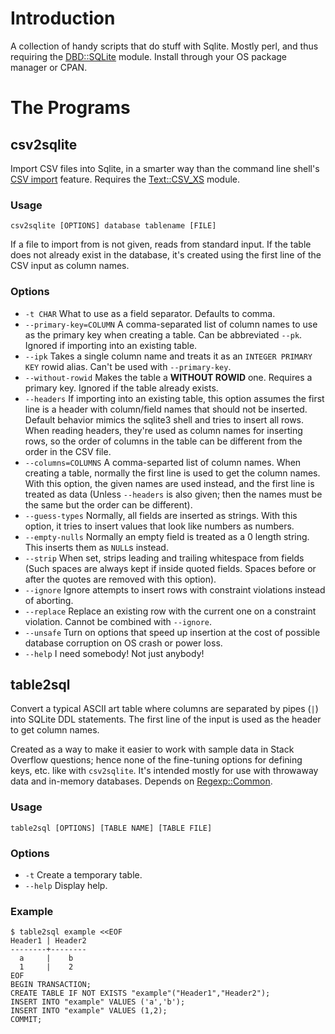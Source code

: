 Introduction
============

A collection of handy scripts that do stuff with Sqlite. Mostly perl,
and thus requiring the [DBD::SQLite] module. Install through your OS
package manager or CPAN.

The Programs
============

csv2sqlite
----------

Import CSV files into Sqlite, in a smarter way than the command line
shell's [CSV import] feature. Requires the [Text::CSV_XS] module.

### Usage ###

    csv2sqlite [OPTIONS] database tablename [FILE]

If a file to import from is not given, reads from standard input. If
the table does not already exist in the database, it's created using
the first line of the CSV input as column names.

### Options ###

* `-t CHAR` What to use as a field separator. Defaults to comma.
* `--primary-key=COLUMN` A comma-separated list of column names to use
   as the primary key when creating a table. Can be abbreviated
   `--pk`. Ignored if importing into an existing table.
* `--ipk` Takes a single column name and treats it as an `INTEGER
  PRIMARY KEY` rowid alias. Can't be used with `--primary-key`.
* `--without-rowid` Makes the table a **WITHOUT ROWID** one. Requires
  a primary key. Ignored if the table already exists.
* `--headers` If importing into an existing table, this option assumes
  the first line is a header with column/field names that should not
  be inserted. Default behavior mimics the sqlite3 shell and tries to
  insert all rows. When reading headers, they're used as column names
  for inserting rows, so the order of columns in the table can be
  different from the order in the CSV file.
* `--columns=COLUMNS` A comma-separted list of column names. When
  creating a table, normally the first line is used to get the column
  names. With this option, the given names are used instead, and the
  first line is treated as data (Unless `--headers` is also given;
  then the names must be the same but the order can be different).
* `--guess-types` Normally, all fields are inserted as strings. With
  this option, it tries to insert values that look like numbers as
  numbers.
* `--empty-nulls` Normally an empty field is treated as a 0 length
  string. This inserts them as `NULL`s instead.
* `--strip` When set, strips leading and trailing whitespace from
  fields (Such spaces are always kept if inside quoted fields. Spaces
  before or after the quotes are removed with this option).
* `--ignore` Ignore attempts to insert rows with constraint violations
  instead of aborting.
* `--replace` Replace an existing row with the current one on a
  constraint violation. Cannot be combined with `--ignore`.
* `--unsafe` Turn on options that speed up insertion at the cost of
  possible database corruption on OS crash or power loss.
* `--help` I need somebody! Not just anybody!

table2sql
---------

Convert a typical ASCII art table where columns are separated by pipes
(`|`) into SQLite DDL statements. The first line of the input is used
as the header to get column names.

Created as a way to make it easier to work with sample data in Stack
Overflow questions; hence none of the fine-tuning options for defining
keys, etc. like with `csv2sqlite`. It's intended mostly for use with
throwaway data and in-memory databases. Depends on [Regexp::Common].

### Usage ###

    table2sql [OPTIONS] [TABLE NAME] [TABLE FILE]
    
### Options ###

* `-t` Create a temporary table.
* `--help` Display help.

### Example ###

    $ table2sql example <<EOF
    Header1 | Header2
    --------+--------
      a     |    b
      1     |    2
    EOF
    BEGIN TRANSACTION;
    CREATE TABLE IF NOT EXISTS "example"("Header1","Header2");
    INSERT INTO "example" VALUES ('a','b');
    INSERT INTO "example" VALUES (1,2);
    COMMIT;


[DBD::SQLite]: https://metacpan.org/pod/DBD::SQLite
[CSV import]: https://www.sqlite.org/cli.html#csv_import
[Text::CSV_XS]: https://metacpan.org/pod/Text::CSV_XS
[Regexp::Common]: https://metacpan.org/pod/Regexp::Common
